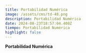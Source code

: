 ```yaml
---
title: Portabilidad Numérica
image: /assets/cms/td-48.png
description: Portabilidad Numérica
date: 2024-08-23T18:57:04.408Z
tiempo: Portabilidad Numérica
highlight: false
---
```

<!--StartFragment-->

**Portabilidad Numérica**

<!--EndFragment-->